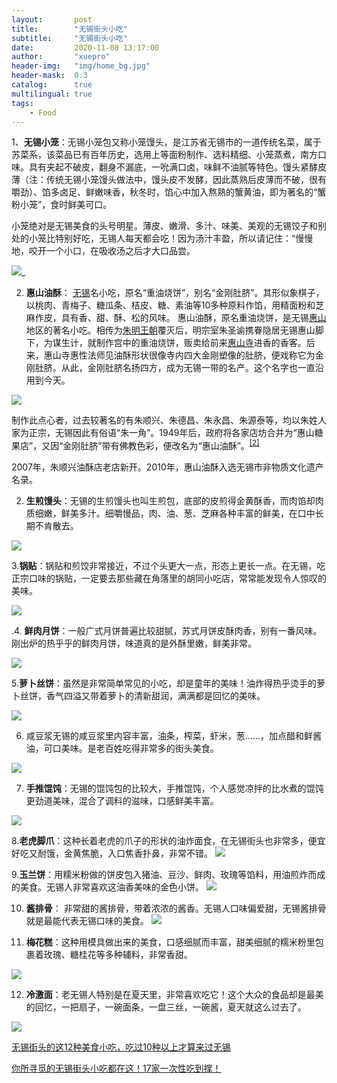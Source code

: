 ```yaml
---
layout:       post
title:        "无锡街头小吃"
subtitle:     "无锡街头小吃"
date:         2020-11-08 13:17:00
author:       "xuepro"
header-img:   "img/home_bg.jpg"
header-mask:  0.3
catalog:      true
multilingual: true
tags:
    - Food
---
```



1、**无锡小笼**：无锡小笼包又称小笼馒头，是江苏省无锡市的一道传统名菜，属于苏菜系，该菜品已有百年历史，选用上等面粉制作、选料精细、小笼蒸煮，南方口味。具有夹起不破皮，翻身不漏底，一吮满口卤，味鲜不油腻等特色。馒头紧酵皮薄（注：传统无锡小笼馒头做法中，馒头皮不发酵，因此蒸熟后皮薄而不破，很有嚼劲）、馅多卤足、鲜嫩味香，秋冬时，馅心中加入熬熟的蟹黄油，即为著名的“蟹粉小笼”，食时鲜美可口。

小笼绝对是无锡美食的头号明星。薄皮、嫩滑、多汁、味美、美观的无锡饺子和别处的小笼比特别好吃，无锡人每天都会吃！因为汤汁丰盈，所以请记住：“慢慢地，咬开一个小口，在吸收汤之后才大口品尝。

![](https://nimg.ws.126.net/?url=http%3A%2F%2Fdingyue.ws.126.net%2F2020%2F0523%2F042b3e17j00qarx4u000sc000dw007rc.jpg&thumbnail=690x2147483647&quality=75&type=jpg)_

2. **惠山油酥**： [无锡](https://zh.wikipedia.org/wiki/%E6%97%A0%E9%94%A1 "无锡")名小吃，原名“重油烧饼”，别名“金刚肚脐”。其形似象棋子，以桃肉、青梅子、糖瓜条、桔皮、糖、素油等10多种原料作馅，用精面粉和芝麻作皮，具有香、甜、酥、松的风味。
惠山油酥，原名重油烧饼，是无锡[惠山](https://zh.wikipedia.org/wiki/%E6%83%A0%E5%B1%B1%E5%8F%A4%E9%95%87 "惠山古镇")地区的著名小吃。相传为[朱明王朝](https://zh.wikipedia.org/wiki/%E6%98%8E%E6%9C%9D "明朝")覆灭后，明宗室朱圣谕携眷隐居无锡惠山脚下，为谋生计，就制作宫中的重油烧饼，贩卖给前来[惠山寺](https://zh.wikipedia.org/wiki/%E6%83%A0%E5%B1%B1%E5%AF%BA "惠山寺")进香的香客。后来，惠山寺惠性法师见油酥形状很像寺内四大金刚塑像的肚脐，便戏称它为金刚肚脐。从此，金刚肚脐名扬四方，成为无锡一带的名产。这个名字也一直沿用到今天。

![](https://upload.wikimedia.org/wikipedia/commons/thumb/1/1b/%E6%97%A0%E9%94%A1%E6%83%A0%E5%B1%B1%E6%B2%B9%E9%85%A5.jpg/560px-%E6%97%A0%E9%94%A1%E6%83%A0%E5%B1%B1%E6%B2%B9%E9%85%A5.jpg)

制作此点心者，过去较著名的有朱顺兴、朱德昌、朱永昌、朱源泰等，均以朱姓人家为正宗，无锡因此有俗语“朱一角”。1949年后，政府将各家店坊合并为“惠山糖果店”，又因“金刚肚脐”带有佛教色彩，便改名为“惠山油酥”。<sup>[[2]](https://zh.wikipedia.org/wiki/%E6%83%A0%E5%B1%B1%E6%B2%B9%E9%85%A5#cite_note-2)</sup>

2007年，朱顺兴油酥店老店新开。2010年，惠山油酥入选无锡市非物质文化遗产名录。

2. **生煎馒头**：无锡的生煎馒头也叫生煎包，底部的皮煎得金黄酥香，而肉馅却肉质细嫩，鲜美多汁。细嚼慢品，肉、油、葱、芝麻各种丰富的鲜美，在口中长期不肯散去。

![](https://nimg.ws.126.net/?url=http%3A%2F%2Fdingyue.ws.126.net%2F2020%2F0523%2F41cc9507j00qarx4u000rc000dw0096c.jpg&thumbnail=690x2147483647&quality=75&type=jpg)

3.**锅贴**：锅贴和煎饺非常接近，不过个头更大一点，形态上更长一点。在无锡，吃正宗口味的锅贴，一定要去那些藏在角落里的胡同小吃店，常常能发现令人惊叹的美味。

![](https://nimg.ws.126.net/?url=http%3A%2F%2Fdingyue.ws.126.net%2F2020%2F0523%2F0b8ea19ej00qarx4u000gc0007h006fc.jpg&thumbnail=690x2147483647&quality=75&type=jpg)

.4. **鲜肉月饼**：一般广式月饼普遍比较甜腻，苏式月饼皮酥肉香，别有一番风味。刚出炉的热乎乎的鲜肉月饼，味道真的是外酥里嫩，鲜美非常。

![](https://nimg.ws.126.net/?url=http%3A%2F%2Fdingyue.ws.126.net%2F2020%2F0523%2Ff2a2198bj00qarx4u000jc0009q0078c.jpg&thumbnail=690x2147483647&quality=75&type=jpg)

5.**萝卜丝饼**：虽然是非常简单常见的小吃，却是童年的美味！油炸得热乎烫手的萝卜丝饼，香气四溢又带着萝卜的清新甜润，满满都是回忆的美味。

![](https://nimg.ws.126.net/?url=http%3A%2F%2Fdingyue.ws.126.net%2F2020%2F0523%2Fd8ad09f4j00qarx4u000yc0008c00b2c.jpg&thumbnail=690x2147483647&quality=75&type=jpg)

6. 咸豆浆无锡的咸豆浆里内容丰富，油条，榨菜，虾米，葱……，加点醋和鲜酱油，可口美味。是老百姓吃得非常多的街头美食。

![](https://nimg.ws.126.net/?url=http%3A%2F%2Fdingyue.ws.126.net%2F2020%2F0523%2Fe41bc067j00qarx4u0015c000hs00dcc.jpg&thumbnail=690x2147483647&quality=75&type=jpg)

7. **手推馄饨**：无锡的馄饨包的比较大，手推馄饨，个人感觉凉拌的比水煮的馄饨更劲道美味，混合了调料的滋味，口感鲜美丰富。

![](https://nimg.ws.126.net/?url=http%3A%2F%2Fdingyue.ws.126.net%2F2020%2F0523%2Fb5ee1005j00qarx4u000pc000fa00b4c.jpg&thumbnail=690x2147483647&quality=75&type=jpg)

8.**老虎脚爪**：这种长着老虎的爪子的形状的油炸面食，在无锡街头也非常多，便宜好吃又耐饿，金黄焦脆，入口焦香扑鼻，非常不错。
![](https://nimg.ws.126.net/?url=http%3A%2F%2Fdingyue.ws.126.net%2F2020%2F0523%2F9bc31633j00qarx4u0025c000h800h8c.jpg&thumbnail=690x2147483647&quality=75&type=jpg)

9.**玉兰饼**：用糯米粉做的饼皮包入猪油、豆沙、鲜肉、玫瑰等馅料，用油煎炸而成的美食。无锡人非常喜欢这油香美味的金色小饼。
![](https://nimg.ws.126.net/?url=http%3A%2F%2Fdingyue.ws.126.net%2F2020%2F0523%2F1eac7ccdj00qarx4u000rc000ci008mc.jpg&thumbnail=690x2147483647&quality=75&type=jpg)

10. **酱排骨**：
非常甜的酱排骨，带着浓浓的酱香。无锡人口味偏爱甜，无锡酱排骨就是最能代表无锡口味的美食。
![](https://nimg.ws.126.net/?url=http%3A%2F%2Fdingyue.ws.126.net%2F2020%2F0523%2Fef461eabj00qarx4u000tc000ci008cc.jpg&thumbnail=690x2147483647&quality=75&type=jpg)

11. **梅花糕**：这种用模具做出来的美食，口感细腻而丰富，甜美细腻的糯米粉里包裹着玫瑰、糖桂花等多种辅料，非常香甜。

![](https://nimg.ws.126.net/?url=http%3A%2F%2Fdingyue.ws.126.net%2F2020%2F0523%2Fdb71fc16j00qarx4u001ec000hs00lmc.jpg&thumbnail=690x2147483647&quality=75&type=jpg)

12. **冷激面**：老无锡人特别是在夏天里，非常喜欢吃它！这个大众的食品却是最美的回忆，一把扇子，一碗面条，一盘三丝，一碗酱，夏天就这么过去了。

![](https://nimg.ws.126.net/?url=http%3A%2F%2Fdingyue.ws.126.net%2F2020%2F0523%2F21a14f64j00qarx4u000wc000hs00b4c.jpg&thumbnail=690x2147483647&quality=75&type=jpg)



[无锡街头的这12种美食小吃，吃过10种以上才算来过无锡](https://c.m.163.com/news/a/FDARORV8053739BF.html)

[你所寻觅的无锡街头小吃都在这！17家一次性吃到撑！](https://www.sohu.com/a/352359813_267659)
